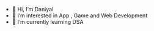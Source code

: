 - 👋 Hi, I’m Daniyal
- 👀 I’m interested in App , Game and Web Development
- 🌱 I’m currently learning DSA
